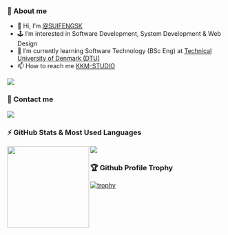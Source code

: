 ### 📣 About me
- 👋 Hi, I’m <a href="https://github.com/SUIFENGSK/">@SUIFENGSK</a>
- 🕹️ I’m interested in Software Development, System Development & Web Design
- 🤖 I’m currently learning Software Technology (BSc Eng) at <a href="https://www.dtu.dk">Technical University of Denmark (DTU)</a>
- 📫 How to reach me <a href="https://kkmstudio.familyds.com/">KKM-STUDIO</a>

![](https://komarev.com/ghpvc/?username=SUIFENGSK&color=blue)

### 📮 Contact me
<a href="https://www.linkedin.com/in/shuokai-ma-8b533b202/">
    <img src="https://img.shields.io/badge/LinkedIn-0077B5?style=for-the-badge&logo=linkedin&logoColor=white"/>
  </a>

### ⚡ GitHub Stats & Most Used Languages
<div>
<img height="190" align="left" src="https://github-readme-stats.vercel.app/api?username=SUIFENGSK&show_icons=true&count_private=true&theme=dark" />
<img src="https://github-readme-stats.vercel.app/api/top-langs/?username=SUIFENGSK&langs_count=10&theme=dark&layout=compact"/>
</div>

### 🏆 Github Profile Trophy
[![trophy](https://github-profile-trophy.vercel.app/?username=SUIFENGSK&theme=onestar)](https://github.com/SUIFENGSK/)

<!--
### 🔖 Technologies I use
![Windows](https://img.shields.io/badge/Windows-0078D6?style=for-the-badge&logo=windows&logoColor=white)
![Visual Studio Code](https://img.shields.io/badge/Visual%20Studio%20Code-0078d7.svg?style=for-the-badge&logo=visual-studio-code&logoColor=white)
![GitHub](https://img.shields.io/badge/github-%23121011.svg?style=for-the-badge&logo=github&logoColor=white)
![Git](https://img.shields.io/badge/git-%23F05033.svg?style=for-the-badge&logo=git&logoColor=white)
![Intellij_Idea](https://img.shields.io/badge/IntelliJ_IDEA-000000.svg?style=for-the-badge&logo=intellij-idea&logoColor=white)
![Docker](https://img.shields.io/badge/Docker-2CA5E0?style=for-the-badge&logo=docker&logoColor=white)
-->
